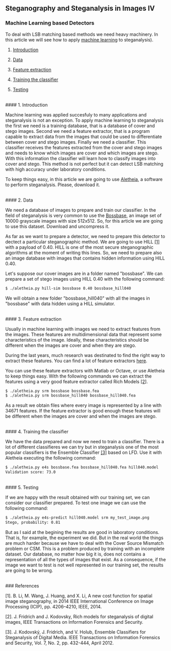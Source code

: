 ## Steganography and Steganalysis in Images IV

### Machine Learning based Detectors

To deal with LSB matching based methods we need heavy machinery. In this article we will see how to apply [machine learning](https://en.wikipedia.org/wiki/Machine_learning) to steganalysis).

1. [Introduction](#1-introduction)

2. [Data](#2-data)

3. [Feature extraction](#3-feature-extraction)

4. [Training the classifier](#4-training-the-classifier)

5. [Testing](#5-testing)


<br>
#### 1. Introduction

Machine learning was applied succesfuly to many applications and steganalysis is not an exception. To apply machine learning to steganalysis the first we need is a training database, that is a database of cover and stego images. Second we need a feature extractor, that is a program capable to extract data from the images that could be used to differentiate between cover and stego images. Finally we need a classifier. This classifier receives the features extracted from the cover and stego images and needs to know which images are cover and which images are stego. With this information the classifier will learn how to classify images into cover and stego. This method is not perfect but it can detect LSB matching with high accuracy under laboratory conditions. 

To keep things easy, in this article we are going to use [Aletheia](https://github.com/daniellerch/aletheia), a software to perform steganalysis. Please, download it.

<br>
#### 2. Data

We need a database of images to prepare and train our classifier. In the field of steganalysis is very common to use the [Bossbase](http://dde.binghamton.edu/download/ImageDB/BOSSbase_1.01.zip), an image set of 10000 grayscale images with size 512x512. So, for this article we are going to use this dataset. Download and uncompress it.

As far as we want to prepare a detector, we need to prepare this detector to dectect a particular steganographic method. We are going to use HILL [[1]](#references) with a payload of 0.40. HILL is one of the most secure steganographic algorithms at the moment of writing this lines. So, we need to prepare also an image database with images that contains hidden information using HILL 0.40.

Let's suppose our cover images are in a folder named "bossbase". We can prepare a set of stego images using HILL 0.40 with the following command:

```bash
$ ./aletheia.py hill-sim bossbase 0.40 bossbase_hill040 
```

We will obtain a new folder "bossbase_hill040" with all the images in "bossbase" with data hidden using a HILL simulator.


<br>
#### 3. Feature extraction

Usually in machine learning with images we need to extract features from the images. These features are multidimensional data that represent some characteristics of the image. Ideally, these characteristics should be different when the images are cover and when they are stego.

During the last years, much research was destinated to find the right way to extract these features. You can find a lot of feature extractors [here](http://dde.binghamton.edu/download/feature_extractors/).

You can use these feature extractors with Matlab or Octave, or use Aletheia to keep things easy. With the following commands we can extract the features using a very good feature extractor called Rich Models [[2]](#references).

```bash
$ ./aletheia.py srm bossbase bossbase.fea 
$ ./aletheia.py srm bossbase_hill040 bossbase_hill040.fea
```

As a result we obtain files where every image is represented by a line with 34671 features. If the feature extractor is good enough these features will be different when the images are cover and when the images are stego.  


<br>
#### 4. Training the classifier

We have the data prepared and now we need to train a classifier.  There is a lot of different classifieres we can try but in steganalysis one of the most popular classifiers is the Ensemble Classifier [[3]](#references) based on LFD. Use it with Aletheia executing the following command:

```bash
$ ./aletheia.py e4s bossbase.fea bossbase_hill040.fea hill040.model
Validation score: 73.0

```

<br>
#### 5. Testing

If we are happy with the result obtained with our training set, we can consider our classifier prepared. To test one image we can use the following command:

```bash
$ ./aletheia.py e4s-predict hill040.model srm my_test_image.png
Stego, probability: 0.81

```
But as I said at the begining the results are good in laboratory conditions. That is, for example, the experiment we did. But in the real world the things are much harder because we have to deal with the Cover Source Mismatch problem or CSM. This is a problem produced by training with an incomplete dataset. Our database, no matter how big it is, does not contains a representation of all the types of images that exist. As a consequence, if the image we want to test is not well represented in our training set, the results are going to be wrong. 





<br>
### References

[1]. B. Li, M. Wang, J. Huang, and X. Li, A new cost function for spatial image steganography, in 2014 IEEE International Conference on Image Processing (ICIP), pp. 4206–4210, IEEE, 2014.

[2]. J. Fridrich and J. Kodovsky, Rich models for steganalysis of digital images, IEEE Transactions on Information Forensics and Security.

[3]. J. Kodovský, J. Fridrich, and V. Holub, Ensemble Classifiers for Steganalysis of Digital Media. IEEE Transactions on Information Forensics and Security, Vol. 7, No. 2, pp. 432-444, April 2012. 









